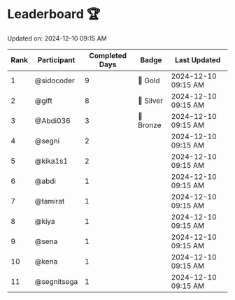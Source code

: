 # Leaderboard 🏆

Updated on: 2024-12-10 09:15 AM

| Rank | Participant       | Completed Days | Badge      | Last Updated         |
|------|-------------------|----------------|------------|----------------------|
| 1    | @sidocoder        | 9              | 🏅 Gold     | 2024-12-10 09:15 AM |
| 2    | @gift             | 8              | 🥈 Silver   | 2024-12-10 09:15 AM |
| 3    | @Abdi036          | 3              | 🥉 Bronze   | 2024-12-10 09:15 AM |
| 4    | @segni            | 2              |            | 2024-12-10 09:15 AM |
| 5    | @kika1s1          | 2              |            | 2024-12-10 09:15 AM |
| 6    | @abdi             | 1              |            | 2024-12-10 09:15 AM |
| 7    | @tamirat          | 1              |            | 2024-12-10 09:15 AM |
| 8    | @kiya             | 1              |            | 2024-12-10 09:15 AM |
| 9    | @sena             | 1              |            | 2024-12-10 09:15 AM |
| 10   | @kena             | 1              |            | 2024-12-10 09:15 AM |
| 11   | @segnitsega       | 1              |            | 2024-12-10 09:15 AM |
